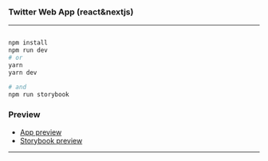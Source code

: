 
### Twitter Web App (react&nextjs)

___
```bash

npm install
npm run dev
# or
yarn
yarn dev

# and
npm run storybook
```


### Preview

- [App preview](https://twitter-web-app.vercel.app)
- [Storybook preview](https://twitter-web-app.vercel.app/ui/index.html)

___
